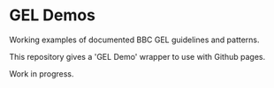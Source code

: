 # GEL Demos

Working examples of documented BBC GEL guidelines and patterns.

This repository gives a 'GEL Demo' wrapper to use with Github pages. 

Work in progress.

